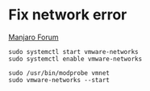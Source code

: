 # Fix network error
[Manjaro Forum](https://forum.manjaro.org/t/vmware-needs-ethernet0/27271/9)

```
sudo systemctl start vmware-networks
sudo systemctl enable vmware-networks
```

```
sudo /usr/bin/modprobe vmnet
sudo vmware-networks --start
```
